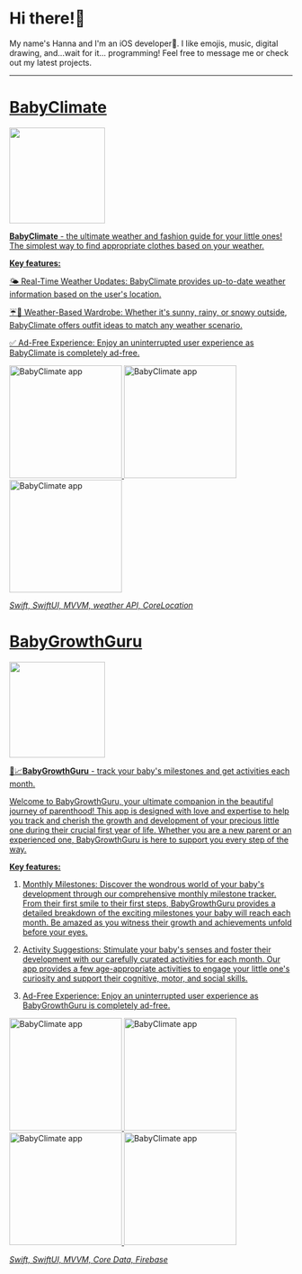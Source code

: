 # Hi there!🐒

My name's Hanna and I'm an iOS developer👋. I like emojis, music, digital drawing, and...wait for it... programming! Feel free to message me or check out my latest projects.

---

# [BabyClimate](https://apps.apple.com/ph/app/babyclimate/id6453171217) 
<p align="left"> <a href="https://apps.apple.com/ph/app/babyclimate/id6453171217" download><img src="https://user-images.githubusercontent.com/33416429/180564545-32e7e42c-7ded-4f52-81d6-9989b16cc4a3.png" width="170" >  

**BabyClimate** - the ultimate weather and fashion guide for your little ones! The simplest way to find appropriate clothes based on your weather.<br>

**Key features:** <br>

🌤️ Real-Time Weather Updates: BabyClimate provides up-to-date weather information based on the user's location.<br>

☔️👕 Weather-Based Wardrobe: Whether it's sunny, rainy, or snowy outside, BabyClimate offers outfit ideas to match any weather scenario.<br>

✅ Ad-Free Experience: Enjoy an uninterrupted user experience as BabyClimate is completely ad-free. 

<p>
<img src="https://i.imgur.com/63bF6d7.png" width="200" alt="BabyClimate app">
<img src="https://i.imgur.com/aoptq7F.png" width="200" alt="BabyClimate app">
<img src="https://i.imgur.com/HrAVl41.png" width="200" alt="BabyClimate app">
</p>

<i>Swift, SwiftUI, MVVM, weather API, CoreLocation</i>

# [BabyGrowthGuru](https://apps.apple.com/us/app/babygrowthguru/id6455684008) 
<p align="left"> <a href="https://apps.apple.com/us/app/babygrowthguru/id6455684008" download><img src="https://user-images.githubusercontent.com/33416429/180564545-32e7e42c-7ded-4f52-81d6-9989b16cc4a3.png" width="170" >  
  
👶📈**BabyGrowthGuru** - track your baby's milestones and get activities each month.<br>

Welcome to BabyGrowthGuru, your ultimate companion in the beautiful journey of parenthood! This app is designed with love and expertise to help you track and cherish the growth and development of your precious little one during their crucial first year of life. Whether you are a new parent or an experienced one, BabyGrowthGuru is here to support you every step of the way.<br>

**Key features:** <br>

1. Monthly Milestones:
Discover the wondrous world of your baby's development through our comprehensive monthly milestone tracker. From their first smile to their first steps, BabyGrowthGuru provides a detailed breakdown of the exciting milestones your baby will reach each month. Be amazed as you witness their growth and achievements unfold before your eyes.

2. Activity Suggestions:
Stimulate your baby's senses and foster their development with our carefully curated activities for each month. Our app provides a few age-appropriate activities to engage your little one's curiosity and support their cognitive, motor, and social skills.

3. Ad-Free Experience:
Enjoy an uninterrupted user experience as BabyGrowthGuru is completely ad-free.

<p>
<img src="https://i.imgur.com/8UCl6rS.png" width="200" alt="BabyClimate app">
<img src="https://i.imgur.com/YfKdITw.png" width="200" alt="BabyClimate app">
<img src="https://i.imgur.com/A04kUhO.png" width="200" alt="BabyClimate app">
<img src="https://i.imgur.com/mdW4xHJ.png" width="200" alt="BabyClimate app">
</p>

<i>Swift, SwiftUI, MVVM, Core Data, Firebase</i>
